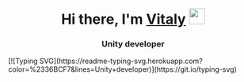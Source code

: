 <h1 align="center">Hi there, I'm <a href="https://www.linkedin.com/in/shcherbinovv/" target="_blank">Vitaly</a> 
<img src="https://github.com/blackcater/blackcater/raw/main/images/Hi.gif" height="32"/></h1>
<h3 align="center">Unity developer</h3>
[![Typing SVG](https://readme-typing-svg.herokuapp.com?color=%2336BCF7&lines=Unity+developer)](https://git.io/typing-svg)

<!--
**Vitaly086/Vitaly086** is a ✨ _special_ ✨ repository because its `README.md` (this file) appears on your GitHub profile.

Here are some ideas to get you started:

- 🔭 I’m currently working on ...
- 🌱 I’m currently learning ...
- 👯 I’m looking to collaborate on ...
- 🤔 I’m looking for help with ...
- 💬 Ask me about ...
- 📫 How to reach me: ...
- 😄 Pronouns: ...
- ⚡ Fun fact: ...
-->

